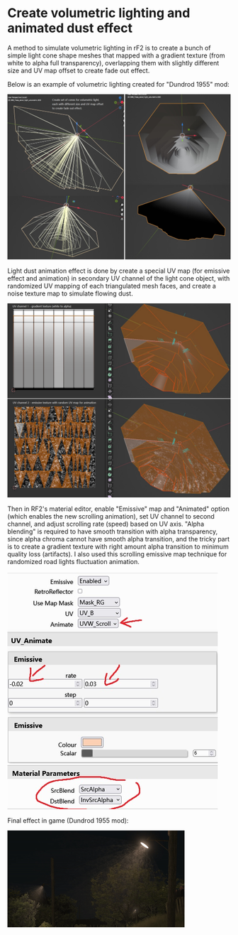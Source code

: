 # Create volumetric lighting and animated dust effect

A method to simulate volumetric lighting in rF2 is to create a bunch of simple light cone shape meshes that mapped with a gradient texture (from white to alpha full transparency), overlapping them with slightly different size and UV map offset to create fade out effect.

Below is an example of volumetric lighting created for "Dundrod 1955" mod:

![image](../images/animation/anim_dust_light_001.jpg)

Light dust animation effect is done by create a special UV map (for emissive effect and animation) in secondary UV channel of the light cone object, with randomized UV mapping of each triangulated mesh faces, and create a noise texture map to simulate flowing dust.

![image](../images/animation/anim_dust_light_002.jpg)

Then in RF2's material editor, enable "Emissive" map and "Animated" option (which enables the new scrolling animation), set UV channel to second channel, and adjust scrolling rate (speed) based on UV axis. "Alpha blending" is required to have smooth transition with alpha transparency, since alpha chroma cannot have smooth alpha transition, and the tricky part is to create a gradient texture with right amount alpha transition to minimum quality loss (artifacts). I also used this scrolling emissive map technique for randomized road lights fluctuation animation. 

![image](../images/animation/anim_dust_light_003.jpg)

Final effect in game (Dundrod 1955 mod):

![image](../images/animation/anim_dust_light_preview.gif)
